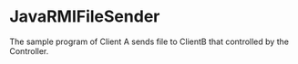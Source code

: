 # JavaRMIFileSender
The sample program of Client A sends file to ClientB that controlled by the Controller.
